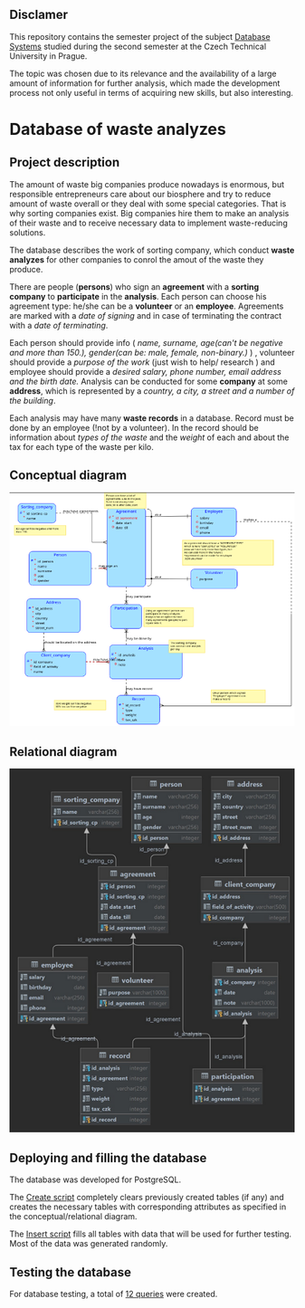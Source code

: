 ## Disclamer
This repository contains the semester project of the subject [Database Systems](https://courses.fit.cvut.cz/BI-DBS/) studied during the second semester at the Czech Technical University in Prague.

The topic was chosen due to its relevance and the availability of a large amount of information for further analysis, which made the development process not only useful in terms of acquiring new skills, but also interesting.

# Database of waste analyzes

## Project description

The amount of waste big companies produce nowadays is enormous, but responsible entrepreneurs care about our biosphere and try to reduce amount of waste overall or they deal with some special categories. That is why sorting companies exist. Big companies hire them to make an analysis of their waste and to receive necessary data to implement waste-reducing solutions.

The database describes the work of sorting company, which conduct **waste analyzes** for other companies to conrol the amout of the waste they produce.

There are people (**persons**) who sign an **agreement** with a **sorting company**  to **participate** in the **analysis**. Each person can choose his agreement type: he/she can be a **volunteer** or an **employee**.  Agreements are marked with a *date of signing* and in case of terminating the contract with a *date of terminating*.

Each person should provide info ( *name, surname, age(can't be negative and more than 150.), gender(can be: male, female,
non-binary.)* ) , volunteer should provide a *purpose of the work* (just wish to help/ research ) and employee should provide a *desired salary, phone number, email address and the birth date.* Analysis can be conducted for some **company** at some **address**, which is represented by a *country, a city, a street and a number of the building*.

Each analysis may have many **waste records** in a database. Record must be done by an employee (!not by a volunteer).  In the record should be information about *types of the waste* and the *weight* of each and about the tax for each type of the waste per kilo.

## Conceptual diagram

![](images/conceptual.png)

## Relational diagram

![](images/relational.png)

## Deploying and filling the database

The database was developed for PostgreSQL. 

The [Create script](create.sql) completely clears previously created tables (if any) and creates the necessary tables with corresponding attributes as specified in the conceptual/relational diagram.

The [Insert script](insert.sql) fills all tables with data that will be used for further testing. Most of the data was generated randomly.
## Testing the database

For database testing, a total of [12 queries](queries/) were created.